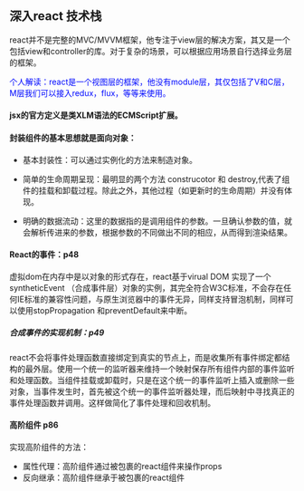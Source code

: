 ## 深入react 技术栈

react并不是完整的MVC/MVVM框架，他专注于view层的解决方案，其又是一个包括view和controller的库。对于复杂的场景，可以根据应用场景自行选择业务层的框架。

<font color=\#0099ff>个人解读：react是一个视图层的框架，他没有module层，其仅包括了V和C层，M层我们可以接入redux，flux，等等来使用。</font>



#### jsx的官方定义是类XLM语法的ECMScript扩展。



#### 封装组件的基本思想就是面向对象：

- 基本封装性：可以通过实例化的方法来制造对象。

- 简单的生命周期呈现：最明显的两个方法 construcotor 和 destroy,代表了组件的挂载和卸载过程。除此之外，其他过程（如更新时的生命周期）并没有体现。

- 明确的数据流动：这里的数据指的是调用组件的参数。一旦确认参数的值，就会解析传进来的参数，根据参数的不同做出不同的相应，从而得到渲染结果。

  

####  React的事件：p48

虚拟dom在内存中是以对象的形式存在，react基于virual DOM 实现了一个syntheticEvent （合成事件层）对象的实例，其完全符合W3C标准，不会存在任何IE标准的兼容性问题，与原生浏览器中的事件无异，同样支持冒泡机制，同样可以使用stopPropagation 和preventDefault来中断。

##### 合成事件的实现机制：p49

react不会将事件处理函数直接绑定到真实的节点上，而是收集所有事件绑定都结构的最外层。使用一个统一的监听器来维持一个映射保存所有组件内部的事件监听和处理函数。当组件挂载或卸载时，只是在这个统一的事件监听上插入或删除一些对象，当事件发生时，首先被这个统一的事件监听器处理，而后映射中寻找真正的事件处理函数并调用。这样做简化了事件处理和回收机制。



#### 高阶组件 p86

实现高阶组件的方法：

- 属性代理：高阶组件通过被包裹的react组件来操作props
- 反向继承：高阶组件继承于被包裹的react组件

